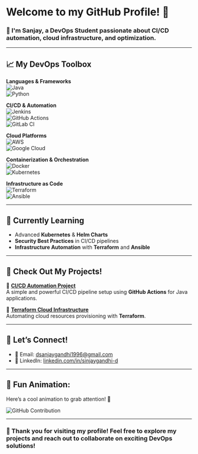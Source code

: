 # Welcome to my GitHub Profile! 👋

### 🚀 I'm **Sanjay**, a **DevOps Student** passionate about **CI/CD automation**, **cloud infrastructure**, and **optimization**.

---

## 📈 **My DevOps Toolbox**

**Languages & Frameworks**  
![Java](https://img.shields.io/badge/Java-%23f7df1e?style=flat-square&logo=java&logoColor=black)  
![Python](https://img.shields.io/badge/Python-%2314354C?style=flat-square&logo=python&logoColor=white)

**CI/CD & Automation**  
![Jenkins](https://img.shields.io/badge/Jenkins-%23D24939?style=flat-square&logo=jenkins&logoColor=white)  
![GitHub Actions](https://img.shields.io/badge/GitHub%20Actions-%232671E5?style=flat-square&logo=github-actions&logoColor=white)  
![GitLab CI](https://img.shields.io/badge/GitLab%20CI-%231D2C44?style=flat-square&logo=gitlab&logoColor=white)

**Cloud Platforms**  
![AWS](https://img.shields.io/badge/AWS-%23FF9900?style=flat-square&logo=aws&logoColor=white)  
![Google Cloud](https://img.shields.io/badge/Google%20Cloud-%234285F4?style=flat-square&logo=google-cloud&logoColor=white)

**Containerization & Orchestration**  
![Docker](https://img.shields.io/badge/Docker-%232496ED?style=flat-square&logo=docker&logoColor=white)  
![Kubernetes](https://img.shields.io/badge/Kubernetes-%23326CE5?style=flat-square&logo=kubernetes&logoColor=white)

**Infrastructure as Code**  
![Terraform](https://img.shields.io/badge/Terraform-%23623E3B?style=flat-square&logo=terraform&logoColor=white)  
![Ansible](https://img.shields.io/badge/Ansible-%231A99D9?style=flat-square&logo=ansible&logoColor=white)

---

## 🌱 **Currently Learning**
- Advanced **Kubernetes** & **Helm Charts**  
- **Security Best Practices** in CI/CD pipelines  
- **Infrastructure Automation** with **Terraform** and **Ansible**

---

## 🚨 **Check Out My Projects!**

📂 **[CI/CD Automation Project](https://github.com/githubsanjay10/CI-CD-Project-)**  
A simple and powerful CI/CD pipeline setup using **GitHub Actions** for Java applications.

📂 **[Terraform Cloud Infrastructure](https://github.com/githubsanjay10/terraform-cloud-infrastructure)**  
Automating cloud resources provisioning with **Terraform**.

---

## 💬 **Let’s Connect!**
- 📧 Email: [dsanjaygandhi1996@gmail.com](mailto:dsanjaygandhi1996@gmail.com)
- 💼 LinkedIn: [linkedin.com/in/sinjaygandhi-d](https://www.linkedin.com/in/sinjaygandhi-d)

---

## 🌟 **Fun Animation:**  
Here’s a cool animation to grab attention! 🥳

![GitHub Contribution](https://raw.githubusercontent.com/DenverCoder1/devREADME/main/assets/Hi.gif)

---

### 🚀 Thank you for visiting my profile! Feel free to explore my projects and reach out to collaborate on exciting DevOps solutions!
